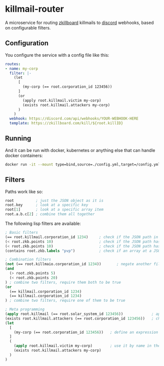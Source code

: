 # killmail-router 

A microservice for routing [zkillboard](https://zkillbord.com) killmails to [discord](https://discord.com) webhooks, based on configurable filters.

## Configuration

You configure the service with a config file like this:

```yaml
routes:
- name: my-corp
  filter: |-
    (let
      [
        (my-corp (== root.corporation_id 123456))
      ]
      (or
        (apply root.killmail.victim my-corp)
        (exists root.killmail.attackers my-corp)
      )
    )
  webhook: https://discord.com/api/webhooks/YOUR-WEBHOOK-HERE
  template: https://zkillboard.com/kill/${root.killID}
```

## Running

And it can be run with docker, kubernetes or anything else that can handle docker containers:

```sh
docker run -it --mount type=bind,source=./config.yml,target=/config.yml  andimiller/killmail-router:0.18 /config.yml your-zkillboard-queue-id
```

## Filters

Paths work like so:
```lisp
root          ; just the JSON object as it is
root.key      ; look at a specific key
root[1]       ; look at a specific array item
root.a.b.c[2] ; combine them all together
```

The following lisp filters are available:

```lisp
; Basic filters
(== root.killmail.corporation_id 1234)     ; check if the JSON path in the killmail is equal to this value
(< root.zkb.points 10)                     ; check if the JSON path has a numerical value above 10
(< root.zkb.points 10)                     ; check if the JSON path has a numerical value below 10
(contains root.zkb.labels "pvp")           ; check if an array at a JSON path contains a value

; Combination filters
(not (== root.killmaio.corporation_id 1234))       ; negate another filter, check if it's not true
(and 
  (> root.zkb.points 5)
  (< root.zkb.points 20)
) ; combine two filters, require them both to be true
(or 
  (== killmail.corporation_id 1234)
  (== killmail.corporation_id 1234)
) ; combine two filters, require one of them to be true

; Meta programming
(apply root.killmail (== root.solar_system_id 123456))             ; apply an expression to a specific subpath
(exists root.killmail.attackers (== root.corporation_id 123456))   ; check if any items in an array satisfy an expression 
(let
  [
    (my-corp (== root.corporation_id 123456))   ; define an expression called my-corp
  ]
  (
    (apply root.killmail.victim my-corp)        ; use it by name in the body of the let
    (exists root.killmail.attackers my-corp)    
  )
)
```
